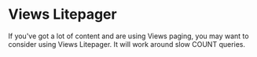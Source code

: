 # Views Litepager

If you've got a lot of content and are using Views paging, you may want to consider using Views Litepager. It will work around slow COUNT queries.